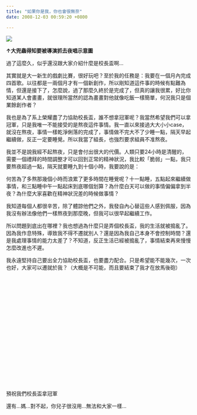 ```yaml
---
title: "如果你是我，你也會很無奈"
date: 2008-12-03 00:59:20 +0800

---
```


![](/images/slum-area/109_0.jpg)


**&uarr;大兜蟲得知要被導演抓去夜唱示意圖**



過了這麼久，似乎還沒跟大家介紹什麼是校長盃啊...



其實就是大一新生的戲劇比賽，很好玩吧？至於我的任務是：我要在一個月內完成四首歌。以往都是一兩個月才有一個新創作，所以剛知道這件事的時候有點難為情，但還是接下了，怎麼說，過了那麼久終於是完成了，但真的讓我很累，好比你知道某人會畫畫，就很理所當然的認為畫畫對他就像吃飯一樣簡單，何況我只是個業餘創作者？



我也是為了系上榮耀盡了力協助校長盃，誰不想拿冠軍呢？我當然希望我們可以拿冠軍，只是我唯一不能接受的是熬夜這件事情。我一直以來接過大大小小case，就沒在熬夜，事情一樣乾淨俐落的完成了，事情做不完大不了少睡一點，隔天早起繼續做，反正一定要睡覺。所以我當了組長，也強烈要求組員不准熬夜。



我並不是說我經不起熬夜，只是會付出很大的代價。人類只要24小時是清醒的，需要一個禮拜的時間調整才可以回到正常的精神狀況，我比較「脆弱」一點，我只要熬夜超過一點，隔天就要睡九到十個小時，我要說的是：



何苦為了多熬那幾個小時而浪累了更多時間在睡覺呢？十一點睡，五點起來繼續做事情，和三點睡中午一點起床到底哪個划算？為什麼白天可以做的事情偏偏拿到半夜？為什麼大家喜歡在精神狀況差的時候做事情？



我知道每個人都很辛苦，除了體諒他們之外，我發自內心替這些人感到佩服，因為我沒有辦法像他們一樣熬夜到那麼晚，但我可以很早起繼續工作。



所以問題到底出在哪裡？我也想過為什麼只是弄個校長盃，我的生活就被搗亂了。因為我作息特殊，導致我不得不遷就別人？還是因為我自己本身不會控制時間？還是我處理事情的能力太差了？不知道，反正生活已經被搗亂了，事情結束再來慢慢怎麼改進也不遲。



我永遠堅持自己要出全力協助校長盃，也要盡力配合。只是希望能不能幾次，一次也好，大家可以遷就於我？（大概是不可能，而且要結束了我才在放馬後砲）



&nbsp;



&nbsp;



&nbsp;



&nbsp;



&nbsp;



&nbsp;



&nbsp;



&nbsp;



&nbsp;



&nbsp;



預祝我們校長盃拿冠軍



還有...媽...對不起，你兒子很沒用...無法和大家一樣...


